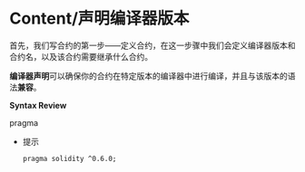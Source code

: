 # Content/声明编译器版本

首先，我们写合约的第一步——定义合约，在这一步骤中我们会定义编译器版本和合约名，以及该合约需要继承什么合约。

**编译器声明**可以确保你的合约在特定版本的编译器中进行编译，并且与该版本的语法**兼容**。

**Syntax Review**

pragma

- 提示
    
    ```solidity
    pragma solidity ^0.6.0;
    ```
    
